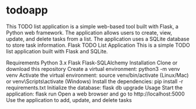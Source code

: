 # todoapp
This TODO list application is a simple web-based tool built with Flask, a Python web framework. The application allows users to create, view, update, and delete tasks from a list. The application uses a SQLite database to store task information.
Flask TODO List Application
This is a simple TODO list application built with Flask and SQLite.

Requirements
Python 3.x
Flask
Flask-SQLAlchemy
Installation
Clone or download this repository
Create a virtual environment: python3 -m venv venv
Activate the virtual environment: source venv/bin/activate (Linux/Mac) or venv\Scripts\activate (Windows)
Install the dependencies: pip install -r requirements.txt
Initialize the database: flask db upgrade
Usage
Start the application: flask run
Open a web browser and go to http://localhost:5000
Use the application to add, update, and delete tasks
